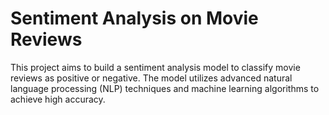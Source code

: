 # Sentiment Analysis on Movie Reviews

This project aims to build a sentiment analysis model to classify movie reviews as positive or negative. The model utilizes advanced natural language processing (NLP) techniques and machine learning algorithms to achieve high accuracy.
